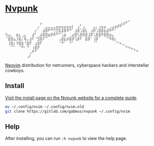 # [Nvpunk](https://nvpunk.gabmus.org)


```
⠀⠀⠀⠀⠀⠀⠀⠀⠀⠀⠀⠀⠀⣀⠀⠀⠀⠀⠀⠀⠀⠀⠀⠀⠀⠀⠀⠀⠀⠀⠀⠀⠀⠀⠀⠀⠀⠀⠀⠀⠀⠀⠀⢀⣠⡴⠊⠀⠀⠀
⠀⠀⠀⠀⠀⠀⠀⠀⠀⠀⠀⠀⡠⠁⠀⣀⣀⣀⣀⣤⣤⣤⣤⣤⣤⡆⠀⢠⠃⢠⠀⠀⠀⣀⡀⢠⣤⣤⠀⢀⣠⣴⡾⠟⠉⠀⠀⠀⠀⠀
⠀⠀⠀⠀⠀⠀⠀⠀⠀⠀⠀⡔⠁⠀⣼⣿⠟⠛⢛⣛⣯⣽⣿⠿⠛⠁⣰⣿⢡⣿⣇⠀⣰⡿⢡⣿⣿⣧⣾⠿⠛⠁⠀⠀⠀⠀⠀⠀⠀⠀
⢳⣤⡀⠀⣶⣆⢀⣄⠀⠀⣼⠃⢀⣼⣿⣿⣶⡿⠿⠛⠉⢡⣶⠀⢀⣴⣿⢣⣿⢿⣿⣸⡿⢡⣿⣿⠿⣿⣿⣶⣄⠀⠀⠀⠀⠀⠀⠀⠀⠀
⠈⣿⣿⣦⡸⣿⡌⢿⡄⣼⠏⠈⣻⣿⠏⠉⠀⠀⠀⠀⢠⣿⣧⡾⣿⡿⢱⡿⠏⠀⣿⡿⠁⢸⡿⠁⠀⠀⠉⠻⢿⡆⠀⠀⠀⠀⠀⠀⠀⠀
⠀⢸⣿⡆⠺⣿⣷⠘⣿⡟⠀⣰⣿⠏⠀⠀⠀⠀⠀⠀⠈⠛⠁⠀⠙⠁⠀⠀⠀⠀⠀⠀⠀⠈⠁⠀⠀⠀⠀⠀⠀⠈⠑⠦⣀⠀⠀⠀⠀⠀
⠀⠀⠉⠁⠀⠈⠛⠂⠙⠀⢰⣿⡟⠀⠀⠀⠀⠀⠀⠀⠀⠀⠀⠀⠀⠀⠀⠀⠀⠀⠀⠀⠀⠀⠀⠀⠀⠀⠀⠀⠀⠀⠀⠀⠀⠙⠲⢤⣀⠀
⠀⠀⠀⠀⠀⠀⠀⠀⠀⢠⠟⠋⠀⠀⠀⠀⠀⠀⠀⠀⠀⠀⠀⠀⠀⠀⠀⠀⠀⠀⠀⠀⠀⠀⠀⠀⠀⠀⠀⠀⠀⠀⠀⠀⠀⠀⠀⠀⠈⠙
⠀⠀⠀⠀⠀⠀⠀⠀⢠⠇⠀⠀⠀⠀⠀⠀⠀⠀⠀⠀⠀⠀⠀⠀⠀⠀⠀⠀⠀⠀⠀⠀⠀⠀⠀⠀⠀⠀⠀⠀⠀⠀⠀⠀⠀⠀⠀⠀⠀⠀
```

[Neovim](https://neovim.io) distribution for netrunners, cyberspace hackers and interstellar cowboys.

## Install

[Visit the install page on the Nvpunk website for a complete guide](https://nvpunk.gabmus.org/docs/p02-install/).

```bash
mv ~/.config/nvim ~/.config/nvim.old
git clone https://gitlab.com/gabmus/nvpunk ~/.config/nvim
```

## Help

After installing, you can run `:h nvpunk` to view the help page.

